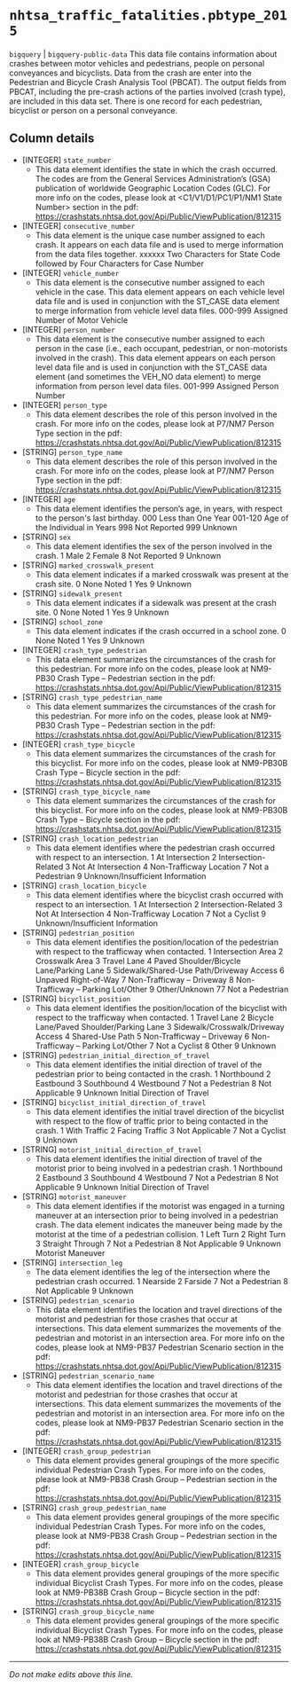 # `nhtsa_traffic_fatalities.pbtype_2015`
`bigquery` | `bigquery-public-data`
This data file contains information about crashes between
motor vehicles and pedestrians, people on personal conveyances and bicyclists. Data
from the crash are enter into the Pedestrian and Bicycle Crash Analysis Tool (PBCAT).
The output fields from PBCAT, including the pre-crash actions of the parties involved
(crash type), are included in this data set. There is one record for each pedestrian,
bicyclist or person on a personal conveyance.

## Column details
* [INTEGER]   `state_number`
  - This data element identifies the state in which the crash occurred. The codes are from the General Services Administration’s (GSA) publication of worldwide Geographic Location Codes (GLC). For more info on the codes, please look at <C1/V1/D1/PC1/P1/NM1 State Number> section in the pdf: https://crashstats.nhtsa.dot.gov/Api/Public/ViewPublication/812315
* [INTEGER]   `consecutive_number`
  - This data element is the unique case number assigned to each crash. It appears on each data file and is used to merge information from the data files together. xxxxxx Two Characters for State Code followed by Four Characters for Case Number
* [INTEGER]   `vehicle_number`
  - This data element is the consecutive number assigned to each vehicle in the case. This data element appears on each vehicle level data file and is used in conjunction with the ST_CASE data element to merge information from vehicle level data files. 000-999 Assigned Number of Motor Vehicle
* [INTEGER]   `person_number`
  - This data element is the consecutive number assigned to each person in the case (i.e., each occupant, pedestrian, or non-motorists involved in the crash). This data element appears on each person level data file and is used in conjunction with the ST_CASE data element (and sometimes the VEH_NO data element) to merge information from person level data files. 001-999 Assigned Person Number
* [INTEGER]   `person_type`
  - This data element describes the role of this person involved in the crash. For more info on the codes, please look at P7/NM7 Person Type section in the pdf: https://crashstats.nhtsa.dot.gov/Api/Public/ViewPublication/812315
* [STRING]    `person_type_name`
  - This data element describes the role of this person involved in the crash. For more info on the codes, please look at P7/NM7 Person Type section in the pdf: https://crashstats.nhtsa.dot.gov/Api/Public/ViewPublication/812315
* [INTEGER]   `age`
  - This data element identifies the person’s age, in years, with respect to the person's last birthday. 000 Less than One Year 001-120 Age of the Individual in Years 998 Not Reported 999 Unknown
* [STRING]    `sex`
  - This data element identifies the sex of the person involved in the crash. 1 Male 2 Female 8 Not Reported 9 Unknown
* [STRING]    `marked_crosswalk_present`
  - This data element indicates if a marked crosswalk was present at the crash site. 0 None Noted 1 Yes 9 Unknown
* [STRING]    `sidewalk_present`
  - This data element indicates if a sidewalk was present at the crash site. 0 None Noted 1 Yes 9 Unknown
* [STRING]    `school_zone`
  - This data element indicates if the crash occurred in a school zone. 0 None Noted 1 Yes 9 Unknown
* [INTEGER]   `crash_type_pedestrian`
  - This data element summarizes the circumstances of the crash for this pedestrian. For more info on the codes, please look at NM9-PB30 Crash Type – Pedestrian section in the pdf: https://crashstats.nhtsa.dot.gov/Api/Public/ViewPublication/812315
* [STRING]    `crash_type_pedestrian_name`
  - This data element summarizes the circumstances of the crash for this pedestrian. For more info on the codes, please look at NM9-PB30 Crash Type – Pedestrian section in the pdf: https://crashstats.nhtsa.dot.gov/Api/Public/ViewPublication/812315
* [INTEGER]   `crash_type_bicycle`
  - This data element summarizes the circumstances of the crash for this bicyclist. For more info on the codes, please look at NM9-PB30B Crash Type – Bicycle section in the pdf: https://crashstats.nhtsa.dot.gov/Api/Public/ViewPublication/812315
* [STRING]    `crash_type_bicycle_name`
  - This data element summarizes the circumstances of the crash for this bicyclist. For more info on the codes, please look at NM9-PB30B Crash Type – Bicycle section in the pdf: https://crashstats.nhtsa.dot.gov/Api/Public/ViewPublication/812315
* [STRING]    `crash_location_pedestrian`
  - This data element identifies where the pedestrian crash occurred with respect to an intersection. 1 At Intersection 2 Intersection-Related 3 Not At Intersection 4 Non-Trafficway Location 7 Not a Pedestrian 9 Unknown/Insufficient Information
* [STRING]    `crash_location_bicycle`
  - This data element identifies where the bicyclist crash occurred with respect to an intersection. 1 At Intersection 2 Intersection-Related 3 Not At Intersection 4 Non-Trafficway Location 7 Not a Cyclist 9 Unknown/Insufficient Information
* [STRING]    `pedestrian_position`
  - This data element identifies the position/location of the pedestrian with respect to the trafficway when contacted. 1 Intersection Area 2 Crosswalk Area 3 Travel Lane 4 Paved Shoulder/Bicycle Lane/Parking Lane 5 Sidewalk/Shared-Use Path/Driveway Access 6 Unpaved Right-of-Way 7 Non-Trafficway – Driveway 8 Non-Trafficway – Parking Lot/Other 9 Other/Unknown 77 Not a Pedestrian
* [STRING]    `bicyclist_position`
  - This data element identifies the position/location of the bicyclist with respect to the trafficway when contacted. 1 Travel Lane 2 Bicycle Lane/Paved Shoulder/Parking Lane 3 Sidewalk/Crosswalk/Driveway Access 4 Shared-Use Path 5 Non-Trafficway – Driveway 6 Non-Trafficway – Parking Lot/Other 7 Not a Cyclist 8 Other 9 Unknown
* [STRING]    `pedestrian_initial_direction_of_travel`
  - This data element identifies the initial direction of travel of the pedestrian prior to being contacted in the crash. 1 Northbound 2 Eastbound 3 Southbound 4 Westbound 7 Not a Pedestrian 8 Not Applicable 9 Unknown Initial Direction of Travel
* [STRING]    `bicyclist_initial_direction_of_travel`
  - This data element identifies the initial travel direction of the bicyclist with respect to the flow of traffic prior to being contacted in the crash. 1 With Traffic 2 Facing Traffic 3 Not Applicable 7 Not a Cyclist 9 Unknown
* [STRING]    `motorist_initial_direction_of_travel`
  - This data element identifies the initial direction of travel of the motorist prior to being involved in a pedestrian crash. 1 Northbound 2 Eastbound 3 Southbound 4 Westbound 7 Not a Pedestrian 8 Not Applicable 9 Unknown Initial Direction of Travel
* [STRING]    `motorist_maneuver`
  - This data element identifies if the motorist was engaged in a turning maneuver at an intersection prior to being involved in a pedestrian crash. The data element indicates the maneuver being made by the motorist at the time of a pedestrian collision. 1 Left Turn 2 Right Turn 3 Straight Through 7 Not a Pedestrian 8 Not Applicable 9 Unknown Motorist Maneuver
* [STRING]    `intersection_leg`
  - The data element identifies the leg of the intersection where the pedestrian crash occurred. 1 Nearside 2 Farside 7 Not a Pedestrian 8 Not Applicable 9 Unknown
* [STRING]    `pedestrian_scenario`
  - This data element identifies the location and travel directions of the motorist and pedestrian for those crashes that occur at intersections. This data element summarizes the movements of the pedestrian and motorist in an intersection area. For more info on the codes, please look at NM9-PB37 Pedestrian Scenario section in the pdf: https://crashstats.nhtsa.dot.gov/Api/Public/ViewPublication/812315
* [STRING]    `pedestrian_scenario_name`
  - This data element identifies the location and travel directions of the motorist and pedestrian for those crashes that occur at intersections. This data element summarizes the movements of the pedestrian and motorist in an intersection area. For more info on the codes, please look at NM9-PB37 Pedestrian Scenario section in the pdf: https://crashstats.nhtsa.dot.gov/Api/Public/ViewPublication/812315
* [INTEGER]   `crash_group_pedestrian`
  - This data element provides general groupings of the more specific individual Pedestrian Crash Types. For more info on the codes, please look at NM9-PB38 Crash Group – Pedestrian section in the pdf: https://crashstats.nhtsa.dot.gov/Api/Public/ViewPublication/812315
* [STRING]    `crash_group_pedestrian_name`
  - This data element provides general groupings of the more specific individual Pedestrian Crash Types. For more info on the codes, please look at NM9-PB38 Crash Group – Pedestrian section in the pdf: https://crashstats.nhtsa.dot.gov/Api/Public/ViewPublication/812315
* [INTEGER]   `crash_group_bicycle`
  - This data element provides general groupings of the more specific individual Bicyclist Crash Types. For more info on the codes, please look at NM9-PB38B Crash Group – Bicycle section in the pdf: https://crashstats.nhtsa.dot.gov/Api/Public/ViewPublication/812315
* [STRING]    `crash_group_bicycle_name`
  - This data element provides general groupings of the more specific individual Bicyclist Crash Types. For more info on the codes, please look at NM9-PB38B Crash Group – Bicycle section in the pdf: https://crashstats.nhtsa.dot.gov/Api/Public/ViewPublication/812315

-------------------------------------------------------------------------------
*Do not make edits above this line.*
